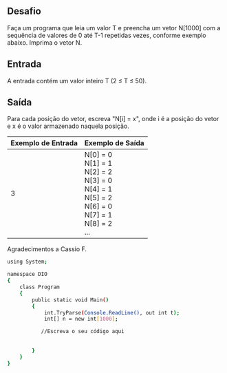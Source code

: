 ## Desafio

Faça um programa que leia um valor T e preencha um vetor N[1000] com a sequência de valores de 0 até T-1 repetidas vezes, conforme exemplo abaixo. Imprima o vetor N.

## Entrada

A entrada contém um valor inteiro T (2 ≤ T ≤ 50).

## Saída

Para cada posição do vetor, escreva "N[i] = x", onde i é a posição do vetor e x é o valor armazenado naquela posição.

| Exemplo de Entrada | Exemplo de Saída|
| ---|--- |
| 3 | N[0] = 0<br />N[1] = 1<br />N[2] = 2<br />N[3] = 0<br />N[4] = 1<br />N[5] = 2<br />N[6] = 0<br />N[7] = 1<br />N[8] = 2<br />... |

Agradecimentos a Cassio F.


```bash
using System;

namespace DIO 
{
    class Program
    {
        public static void Main()
        {
            int.TryParse(Console.ReadLine(), out int t);
            int[] n = new int[1000];

           //Escreva o seu código aqui          
  
              
        }
    }
}



```

